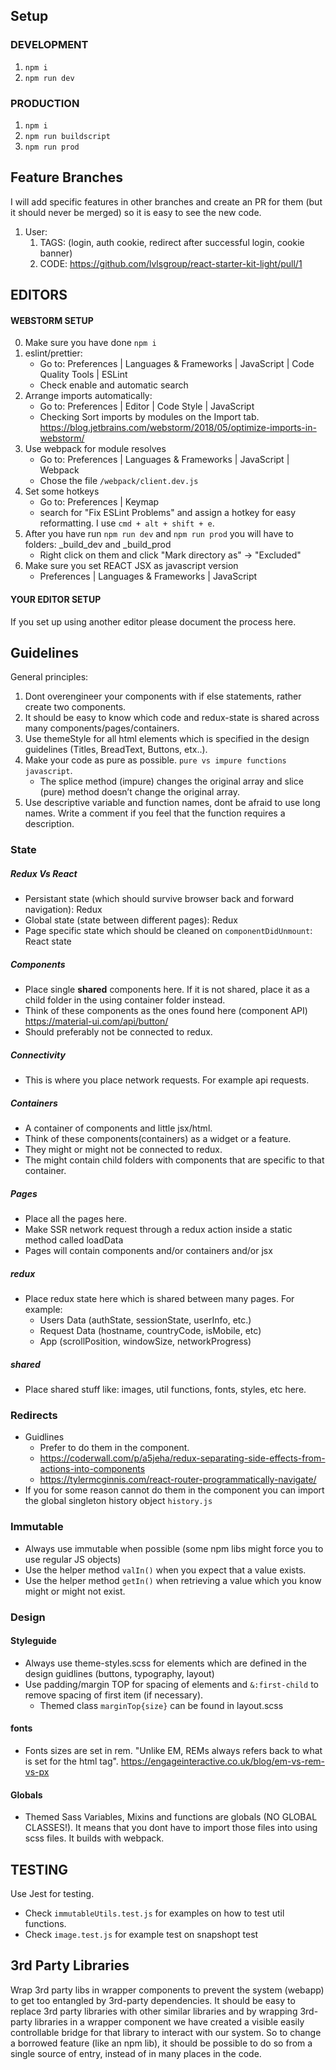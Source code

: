 ## Setup
### DEVELOPMENT
1. `npm i`
2. `npm run dev`
### PRODUCTION
1. `npm i`
2. `npm run buildscript`
2. `npm run prod`

## Feature Branches
I will add specific features in other branches and create an PR for them (but it should never be merged) so it is easy to see the new code.
1. User:
    1. TAGS: (login, auth cookie, redirect after successful login, cookie banner)
    2. CODE: https://github.com/lvlsgroup/react-starter-kit-light/pull/1

## EDITORS
#### WEBSTORM SETUP
0. Make sure you have done `npm i`
0. eslint/prettier:
    - Go to: Preferences | Languages & Frameworks | JavaScript | Code Quality Tools | ESLint
    - Check enable and automatic search
1. Arrange imports automatically: 
    - Go to: Preferences | Editor | Code Style | JavaScript 
    - Checking Sort imports by modules on the Import tab. https://blog.jetbrains.com/webstorm/2018/05/optimize-imports-in-webstorm/
2. Use webpack for module resolves
    - Go to: Preferences | Languages & Frameworks | JavaScript | Webpack 
    - Chose the file `/webpack/client.dev.js`
3. Set some hotkeys
    - Go to: Preferences | Keymap
    - search for "Fix ESLint Problems" and assign a hotkey for easy reformatting. I use `cmd + alt + shift + e`.
4. After you have run `npm run dev` and `npm run prod` you will have to folders: _build_dev and _build_prod
    - Right click on them and click "Mark directory as" -> "Excluded"
5. Make sure you set REACT JSX as javascript version
    - Preferences | Languages & Frameworks | JavaScript
    
#### YOUR EDITOR SETUP
If you set up using another editor please document the process here.

## Guidelines
General principles:
1. Dont overengineer your components with if else statements, rather create two components.
2. It should be easy to know which code and redux-state is shared across many components/pages/containers.
3. Use themeStyle for all html elements which is specified in the design guidelines (Titles, BreadText, Buttons, etx..).
4. Make your code as pure as possible. `pure vs impure functions javascript`. 
    - The splice method (impure) changes the original array and slice (pure) method doesn’t change the original array.
5. Use descriptive variable and function names, dont be afraid to use long names. Write a comment if you feel that the function requires a description.

### State
##### Redux Vs React
- Persistant state (which should survive browser back and forward navigation): Redux
- Global state (state between different pages): Redux
- Page specific state which should be cleaned on `componentDidUnmount`: React state 

##### Components
- Place single __shared__ components here. If it is not shared, place it as a child folder in the using container folder instead.
- Think of these components as the ones found here (component API) https://material-ui.com/api/button/
- Should preferably not be connected to redux.
##### Connectivity
- This is where you place network requests. For example api requests.
##### Containers
- A container of components and little jsx/html.
- Think of these components(containers) as a widget or a feature.
- They might or might not be connected to redux.
- The might contain child folders with components that are specific to that container.
##### Pages
- Place all the pages here.
- Make SSR network request through a redux action inside a static method called loadData
- Pages will contain components and/or containers and/or jsx
##### redux
- Place redux state here which is shared between many pages. For example:
    -  Users Data (authState, sessionState, userInfo, etc.)
    -  Request Data (hostname, countryCode, isMobile, etc) 
    -  App (scrollPosition, windowSize, networkProgress)
##### shared
- Place shared stuff like: images, util functions, fonts, styles, etc here.

### Redirects
- Guidlines
    - Prefer to do them in the component. 
    - https://coderwall.com/p/a5jeha/redux-separating-side-effects-from-actions-into-components
    - https://tylermcginnis.com/react-router-programmatically-navigate/
- If you for some reason cannot do them in the component you can import the global singleton history object `history.js`

### Immutable
- Always use immutable when possible (some npm libs might force you to use regular JS objects)
- Use the helper method `valIn()` when you expect that a value exists.
- Use the helper method `getIn()` when retrieving a value which you know might or might not exist.

### Design
#### Styleguide
- Always use theme-styles.scss for elements which are defined in the design guidlines (buttons, typography, layout)
- Use padding/margin TOP for spacing of elements and `&:first-child` to remove spacing of first item (if necessary).
    - Themed class `marginTop{size}` can be found in layout.scss 
#### fonts
- Fonts sizes are set in rem. "Unlike EM, REMs always refers back to what is set for the html tag". https://engageinteractive.co.uk/blog/em-vs-rem-vs-px
#### Globals
- Themed Sass Variables, Mixins and functions are globals (NO GLOBAL CLASSES!). It means that you dont have to import those files into using scss files. It builds with webpack.

## TESTING
Use Jest for testing.
- Check `immutableUtils.test.js` for examples on how to test util functions.
- Check `image.test.js` for example test on snapshopt test

## 3rd Party Libraries
Wrap 3rd party libs in wrapper components to prevent the system (webapp) to get too entangled by 3rd-party dependencies. 
It should be easy to replace 3rd party libraries with other similar libraries and by wrapping 3rd-party libraries in a
wrapper component we have created a visible easily controllable bridge for that library to interact with our system.
So to change a borrowed feature (like an npm lib), it should be possible to do so from a single source of entry, instead
of in many places in the code.
